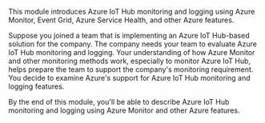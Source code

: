 This module introduces Azure IoT Hub monitoring and logging using Azure Monitor, Event Grid, Azure Service Health, and other Azure features.

Suppose you joined a team that is implementing an Azure IoT Hub-based solution for the company. The company needs your team to evaluate Azure IoT Hub monitoring and logging. Your understanding of how Azure Monitor and other monitoring methods work, especially to monitor Azure IoT Hub, helps prepare the team to support the company's monitoring requirement. You decide to examine Azure's support for Azure IoT Hub monitoring and logging features.

By the end of this module, you'll be able to describe Azure IoT Hub monitoring and logging using Azure Monitor and other Azure features.
